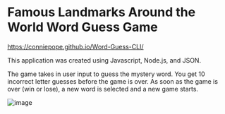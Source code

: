# Famous Landmarks Around the World Word Guess Game

https://conniepope.github.io/Word-Guess-CLI/

This application was created using Javascript, Node.js, and JSON.

The game takes in user input to guess the mystery word. You get 10 incorrect letter guesses before the game is over. As soon as the game is over (win or lose), a new word is selected and a new game starts.

![image](https://user-images.githubusercontent.com/47279070/60920768-fa3a4f00-a266-11e9-8b3c-fc2c50cad556.png)

